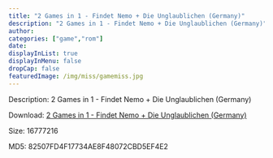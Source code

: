 ```yaml
---
title: "2 Games in 1 - Findet Nemo + Die Unglaublichen (Germany)"
description: "2 Games in 1 - Findet Nemo + Die Unglaublichen (Germany)"
author: 
categories: ["game","rom"]
date: 
displayInList: true
displayInMenu: false
dropCap: false
featuredImage: /img/miss/gamemiss.jpg
---
```


Description: 2 Games in 1 - Findet Nemo + Die Unglaublichen (Germany)

Download: <a style="text-decoration:underline;" href="https://mega.nz/#!3eIwiaIK!io5VsVl6rnOW-RcofYhwKL3HyHjSNY7_7zZOoglOAxw" target = "_blank" rel = "nofollow" > 2 Games in 1 - Findet Nemo + Die Unglaublichen (Germany)</a>

Size: 16777216

MD5: 82507FD4F17734AE8F48072CBD5EF4E2

